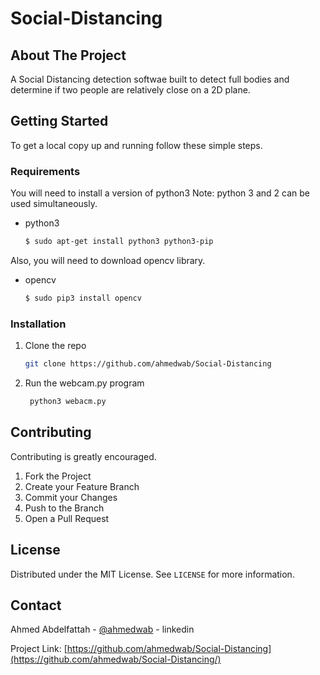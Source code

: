 # Social-Distancing
<!-- ABOUT THE PROJECT -->
## About The Project

A Social Distancing detection softwae built to detect full bodies and determine if two people are relatively close on a 2D plane.






<!-- GETTING STARTED -->
## Getting Started

To get a local copy up and running follow these simple steps.

### Requirements

You will need to install a version of python3
Note: python 3 and 2 can be used simultaneously.

* python3
  ```sh
  $ sudo apt-get install python3 python3-pip
  ```

Also, you will need to download opencv library.
* opencv
  ```sh
  $ sudo pip3 install opencv
  ```

### Installation

1. Clone the repo
   ```sh
   git clone https://github.com/ahmedwab/Social-Distancing
   ```
2. Run the webcam.py program
   ```sh
    python3 webacm.py
   ```








<!-- CONTRIBUTING -->
## Contributing

Contributing is greatly encouraged.

1. Fork the Project
2. Create your Feature Branch 
3. Commit your Changes 
4. Push to the Branch 
5. Open a Pull Request



<!-- LICENSE -->
## License

Distributed under the MIT License. See `LICENSE` for more information.



<!-- CONTACT -->
## Contact

Ahmed Abdelfattah - [@ahmedwab](https://linkedin.com/in/ahmedwab) - linkedin

Project Link: [https://github.com/ahmedwab/Social-Distancing](https://github.com/ahmedwab/Social-Distancing/)
